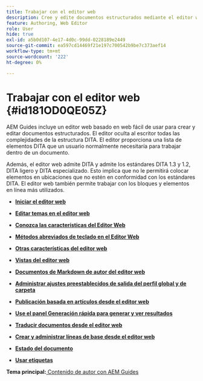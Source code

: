 ```yaml
---
title: Trabajar con el editor web
description: Cree y edite documentos estructurados mediante el editor web. Aprenda a trabajar con el editor web siguiendo los estándares DITA en AEM Guides.
feature: Authoring, Web Editor
role: User
hide: true
exl-id: a5b0d107-4e17-4d0c-99dd-0228189e2449
source-git-commit: ea597cd14469f21e197c700542b9be7c373aef14
workflow-type: tm+mt
source-wordcount: '222'
ht-degree: 0%

---
```


# Trabajar con el editor web {#id181OD0QE05Z}

AEM Guides incluye un editor web basado en web fácil de usar para crear y editar documentos estructurados. El editor oculta al escritor todas las complejidades de la estructura DITA. El editor proporciona una lista de elementos DITA que un usuario normalmente necesitaría para trabajar dentro de un documento.

Además, el editor web admite DITA y admite los estándares DITA 1.3 y 1.2, DITA ligero y DITA especializado. Esto implica que no le permitirá colocar elementos en ubicaciones que no estén en conformidad con los estándares DITA. El editor web también permite trabajar con los bloques y elementos en línea más utilizados.

- **[Iniciar el editor web](web-editor-launch-editor.md)**

- **[Editar temas en el editor web](web-editor-edit-topics.md)**

- **[Conozca las características del Editor Web](web-editor-features.md)**

- **[Métodos abreviados de teclado en el Editor Web](web-editor-keyboard-shortcuts.md)**

- **[Otras características del editor web](web-editor-other-features.md)**

- **[Vistas del editor web](web-editor-views.md)**

- **[Documentos de Markdown de autor del editor web](web-editor-markdown-topic.md)**

- **[Administrar ajustes preestablecidos de salida del perfil global y de carpeta](web-editor-manage-output-presets.md)**

- **[Publicación basada en artículos desde el editor web](web-editor-article-publishing.md)**

- **[Use el panel Generación rápida para generar y ver resultados](web-editor-quick-generate-panel.md)**

- **[Traducir documentos desde el editor web](translate-documents-web-editor.md)**

- **[Crear y administrar líneas de base desde el editor web](web-editor-baseline.md)**

- **[Estado del documento](web-editor-document-states.md)**

- **[Usar etiquetas](web-editor-use-label.md)**


**Tema principal:**&#x200B;[&#x200B; Contenido de autor con AEM Guides](authoring-content-xml-doc.md)
